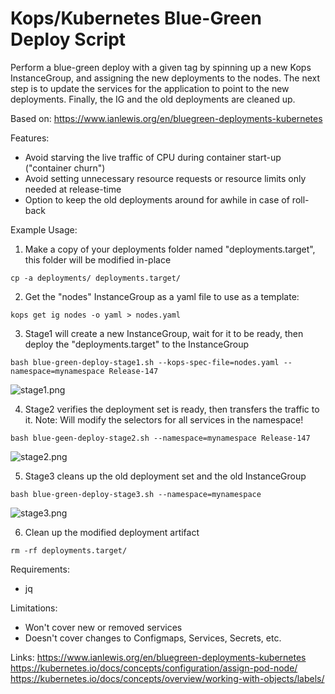 # Kops/Kubernetes Blue-Green Deploy Script

Perform a blue-green deploy with a given tag by spinning up a new Kops InstanceGroup, and assigning the new deployments to the nodes. The next step is to update the services for the application to point to the new deployments. Finally, the IG and the old deployments
are cleaned up.

Based on:
https://www.ianlewis.org/en/bluegreen-deployments-kubernetes

Features:
* Avoid starving the live traffic of CPU during container start-up ("container churn")
* Avoid setting unnecessary resource requests or resource limits only needed at release-time
* Option to keep the old deployments around for awhile in case of roll-back 

Example Usage:
1. Make a copy of your deployments folder named "deployments.target", this folder will be modified in-place
```
cp -a deployments/ deployments.target/
```


2. Get the "nodes" InstanceGroup as a yaml file to use as a template: 
```
kops get ig nodes -o yaml > nodes.yaml
```

3. Stage1 will create a new InstanceGroup, wait for it to be ready, then deploy the "deployments.target" to the InstanceGroup
```
bash blue-green-deploy-stage1.sh --kops-spec-file=nodes.yaml --namespace=mynamespace Release-147
```
![stage1.png](stage1.png)
          

4. Stage2 verifies the deployment set is ready, then transfers the traffic to it. Note: Will modify the selectors for all services in the namespace!
```
bash blue-geen-deploy-stage2.sh --namespace=mynamespace Release-147
```
![stage2.png](stage2.png)

5. Stage3 cleans up the old deployment set and the old InstanceGroup
```
bash blue-green-deploy-stage3.sh --namespace=mynamespace
```
![stage3.png](stage3.png)

6. Clean up the modified deployment artifact
```
rm -rf deployments.target/
```
  
Requirements:
  - jq


Limitations:
  - Won't cover new or removed services
  - Doesn't cover changes to Configmaps, Services, Secrets, etc.

Links:
https://www.ianlewis.org/en/bluegreen-deployments-kubernetes
https://kubernetes.io/docs/concepts/configuration/assign-pod-node/
https://kubernetes.io/docs/concepts/overview/working-with-objects/labels/
